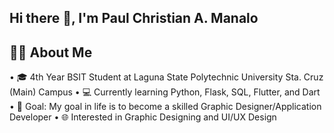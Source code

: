 ## Hi there 👋, I'm Paul Christian A. Manalo

## 👨‍💻 About Me
• 🎓 4th Year BSIT Student at Laguna State Polytechnic University Sta. Cruz (Main) Campus
• 💻 Currently learning Python, Flask, SQL, Flutter, and Dart
• 🎯 Goal: My goal in life is to become a skilled Graphic Designer/Application Developer
• 🌐 Interested in Graphic Designing and UI/UX Design
<!--
**paulchristian14/paulchristian14** is a ✨ _special_ ✨ repository because its `README.md` (this file) appears on your GitHub profile.

Here are some ideas to get you started:

- 🔭 I’m currently working on ...
- 🌱 I’m currently learning ...
- 👯 I’m looking to collaborate on ...
- 🤔 I’m looking for help with ...
- 💬 Ask me about ...
- 📫 How to reach me: ...
- 😄 Pronouns: ...
- ⚡ Fun fact: ...
-->
